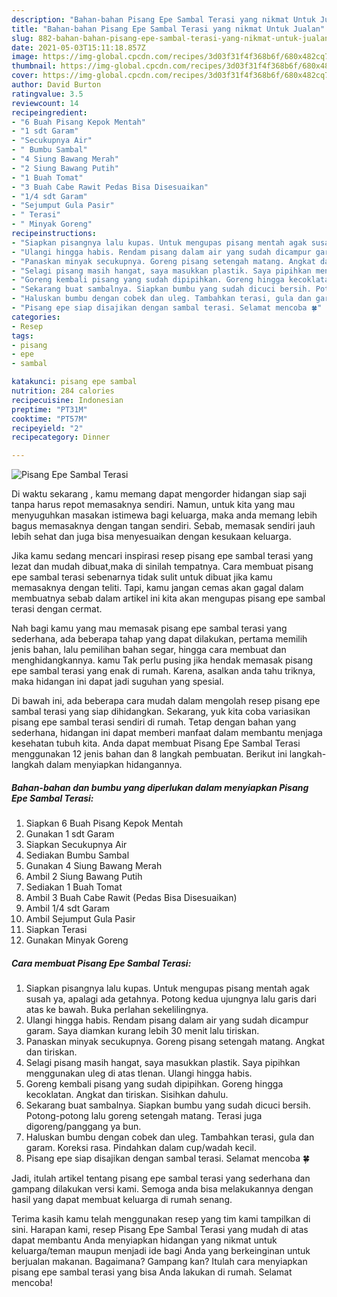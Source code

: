 ```yaml
---
description: "Bahan-bahan Pisang Epe Sambal Terasi yang nikmat Untuk Jualan"
title: "Bahan-bahan Pisang Epe Sambal Terasi yang nikmat Untuk Jualan"
slug: 882-bahan-bahan-pisang-epe-sambal-terasi-yang-nikmat-untuk-jualan
date: 2021-05-03T15:11:18.857Z
image: https://img-global.cpcdn.com/recipes/3d03f31f4f368b6f/680x482cq70/pisang-epe-sambal-terasi-foto-resep-utama.jpg
thumbnail: https://img-global.cpcdn.com/recipes/3d03f31f4f368b6f/680x482cq70/pisang-epe-sambal-terasi-foto-resep-utama.jpg
cover: https://img-global.cpcdn.com/recipes/3d03f31f4f368b6f/680x482cq70/pisang-epe-sambal-terasi-foto-resep-utama.jpg
author: David Burton
ratingvalue: 3.5
reviewcount: 14
recipeingredient:
- "6 Buah Pisang Kepok Mentah"
- "1 sdt Garam"
- "Secukupnya Air"
- " Bumbu Sambal"
- "4 Siung Bawang Merah"
- "2 Siung Bawang Putih"
- "1 Buah Tomat"
- "3 Buah Cabe Rawit Pedas Bisa Disesuaikan"
- "1/4 sdt Garam"
- "Sejumput Gula Pasir"
- " Terasi"
- " Minyak Goreng"
recipeinstructions:
- "Siapkan pisangnya lalu kupas. Untuk mengupas pisang mentah agak susah ya, apalagi ada getahnya. Potong kedua ujungnya lalu garis dari atas ke bawah. Buka perlahan sekelilingnya."
- "Ulangi hingga habis. Rendam pisang dalam air yang sudah dicampur garam. Saya diamkan kurang lebih 30 menit lalu tiriskan."
- "Panaskan minyak secukupnya. Goreng pisang setengah matang. Angkat dan tiriskan."
- "Selagi pisang masih hangat, saya masukkan plastik. Saya pipihkan menggunakan uleg di atas tlenan. Ulangi hingga habis."
- "Goreng kembali pisang yang sudah dipipihkan. Goreng hingga kecoklatan. Angkat dan tiriskan. Sisihkan dahulu."
- "Sekarang buat sambalnya. Siapkan bumbu yang sudah dicuci bersih. Potong-potong lalu goreng setengah matang. Terasi juga digoreng/panggang ya bun."
- "Haluskan bumbu dengan cobek dan uleg. Tambahkan terasi, gula dan garam. Koreksi rasa. Pindahkan dalam cup/wadah kecil."
- "Pisang epe siap disajikan dengan sambal terasi. Selamat mencoba 🍀"
categories:
- Resep
tags:
- pisang
- epe
- sambal

katakunci: pisang epe sambal 
nutrition: 284 calories
recipecuisine: Indonesian
preptime: "PT31M"
cooktime: "PT57M"
recipeyield: "2"
recipecategory: Dinner

---
```



![Pisang Epe Sambal Terasi](https://img-global.cpcdn.com/recipes/3d03f31f4f368b6f/680x482cq70/pisang-epe-sambal-terasi-foto-resep-utama.jpg)

Di waktu  sekarang , kamu memang dapat mengorder hidangan siap saji tanpa harus repot memasaknya sendiri. Namun, untuk kita yang mau menyuguhkan masakan istimewa bagi keluarga, maka anda memang lebih bagus memasaknya dengan tangan sendiri. Sebab, memasak sendiri jauh lebih sehat dan juga bisa menyesuaikan dengan kesukaan keluarga.

Jika kamu sedang mencari inspirasi resep pisang epe sambal terasi yang lezat dan mudah dibuat,maka di sinilah tempatnya. Cara membuat pisang epe sambal terasi  sebenarnya tidak sulit untuk dibuat jika kamu memasaknya dengan teliti. Tapi, kamu jangan cemas akan gagal dalam membuatnya 
sebab dalam artikel ini kita akan mengupas pisang epe sambal terasi dengan cermat.  



Nah bagi kamu yang mau memasak pisang epe sambal terasi yang sederhana, ada beberapa tahap yang dapat dilakukan, pertama memilih jenis bahan, lalu pemilihan bahan segar, hingga cara membuat dan menghidangkannya. kamu Tak perlu pusing jika hendak memasak pisang epe sambal terasi yang enak di rumah. Karena, asalkan anda  tahu triknya, maka hidangan ini dapat jadi suguhan yang spesial.

Di bawah ini, ada beberapa cara mudah dalam mengolah resep pisang epe sambal terasi yang siap dihidangkan. Sekarang, yuk kita coba variasikan pisang epe sambal terasi sendiri di rumah. Tetap dengan bahan yang sederhana, hidangan ini dapat memberi manfaat dalam membantu menjaga kesehatan tubuh kita. Anda dapat membuat Pisang Epe Sambal Terasi menggunakan 12 jenis bahan dan 8 langkah pembuatan. Berikut ini langkah-langkah dalam menyiapkan hidangannya.

<!--inarticleads1-->

##### Bahan-bahan dan bumbu yang diperlukan dalam menyiapkan Pisang Epe Sambal Terasi:

1. Siapkan 6 Buah Pisang Kepok Mentah
1. Gunakan 1 sdt Garam
1. Siapkan Secukupnya Air
1. Sediakan  Bumbu Sambal
1. Gunakan 4 Siung Bawang Merah
1. Ambil 2 Siung Bawang Putih
1. Sediakan 1 Buah Tomat
1. Ambil 3 Buah Cabe Rawit (Pedas Bisa Disesuaikan)
1. Ambil 1/4 sdt Garam
1. Ambil Sejumput Gula Pasir
1. Siapkan  Terasi
1. Gunakan  Minyak Goreng




<!--inarticleads2-->

##### Cara membuat Pisang Epe Sambal Terasi:

1. Siapkan pisangnya lalu kupas. Untuk mengupas pisang mentah agak susah ya, apalagi ada getahnya. Potong kedua ujungnya lalu garis dari atas ke bawah. Buka perlahan sekelilingnya.
1. Ulangi hingga habis. Rendam pisang dalam air yang sudah dicampur garam. Saya diamkan kurang lebih 30 menit lalu tiriskan.
1. Panaskan minyak secukupnya. Goreng pisang setengah matang. Angkat dan tiriskan.
1. Selagi pisang masih hangat, saya masukkan plastik. Saya pipihkan menggunakan uleg di atas tlenan. Ulangi hingga habis.
1. Goreng kembali pisang yang sudah dipipihkan. Goreng hingga kecoklatan. Angkat dan tiriskan. Sisihkan dahulu.
1. Sekarang buat sambalnya. Siapkan bumbu yang sudah dicuci bersih. Potong-potong lalu goreng setengah matang. Terasi juga digoreng/panggang ya bun.
1. Haluskan bumbu dengan cobek dan uleg. Tambahkan terasi, gula dan garam. Koreksi rasa. Pindahkan dalam cup/wadah kecil.
1. Pisang epe siap disajikan dengan sambal terasi. Selamat mencoba 🍀




Jadi, itulah artikel tentang  pisang epe sambal terasi  yang sederhana dan gampang dilakukan versi kami. Semoga anda bisa melakukannya dengan hasil yang dapat membuat keluarga di rumah senang. 

Terima kasih kamu telah menggunakan resep yang tim kami tampilkan di sini. Harapan kami, resep  Pisang Epe Sambal Terasi yang mudah di atas dapat membantu Anda menyiapkan hidangan yang nikmat untuk keluarga/teman maupun menjadi ide bagi Anda yang berkeinginan untuk berjualan makanan. Bagaimana? Gampang kan? Itulah cara menyiapkan pisang epe sambal terasi yang bisa Anda lakukan di rumah. Selamat mencoba!

